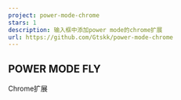 ```yaml
---
project: power-mode-chrome
stars: 1
description: 输入框中添加power mode的chrome扩展
url: https://github.com/Gtskk/power-mode-chrome
---
```


## POWER MODE FLY

Chrome扩展
